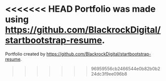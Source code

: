 <<<<<<< HEAD
Portfolio was made using https://github.com/BlackrockDigital/startbootstrap-resume.
=======
Portfolio created by https://github.com/BlackrockDigital/startbootstrap-resume.
>>>>>>> 96959556cb2466544e0b82b0b224dc3f9ee096b8
